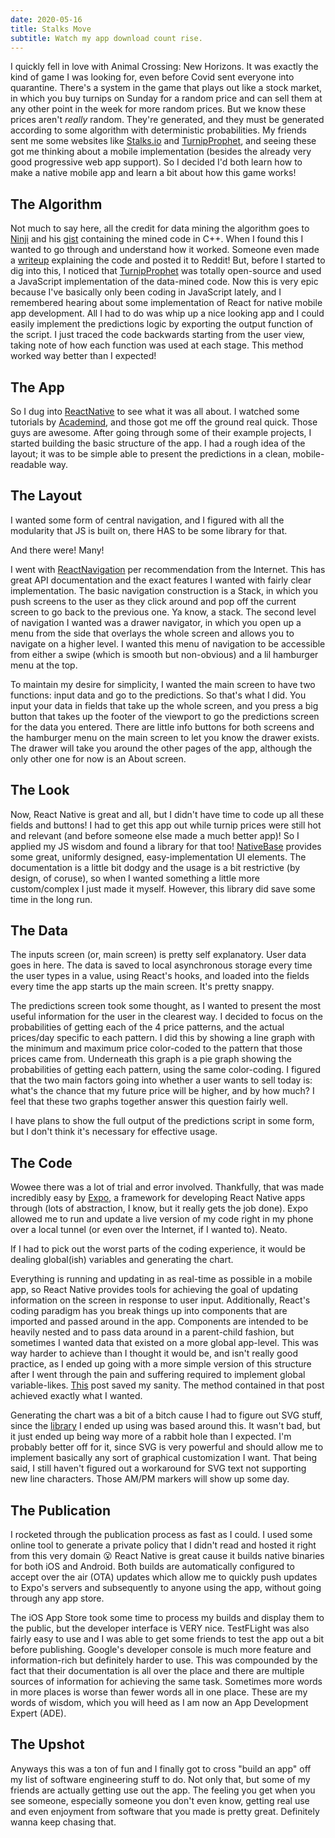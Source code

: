 ```yaml
---
date: 2020-05-16
title: Stalks Move
subtitle: Watch my app download count rise.
---
```


I quickly fell in love with Animal Crossing: New Horizons. It was exactly the kind of game I was looking for, even before Covid sent everyone into quarantine. There's a system in the game that plays out like a stock market, in which you buy turnips on Sunday for a random price and can sell them at any other point in the week for more random prices. But we know these prices aren't _really_ random. They're generated, and they must be generated according to some algorithm with deterministic probabilities. My friends sent me some websites like [Stalks.io](https://stalks.io/) and [TurnipProphet](https://turnipprophet.io/), and seeing these got me thinking about a mobile implementation (besides the already very good progressive web app support). So I decided I'd both learn how to make a native mobile app and learn a bit about how this game works!

## The Algorithm

Not much to say here, all the credit for data mining the algorithm goes to [Ninji](https://twitter.com/_Ninji) and his [gist](https://gist.github.com/Treeki/85be14d297c80c8b3c0a76375743325b) containing the mined code in C++. When I found this I wanted to go through and understand how it worked. Someone even made a [writeup](https://www.reddit.com/r/acturnips/comments/ft42cb/sw_breaking_down_the_stalk_market_a_deep_dive/) explaining the code and posted it to Reddit! But, before I started to dig into this, I noticed that [TurnipProphet](https://turnipprophet.io/) was totally open-source and used a JavaScript implementation of the data-mined code. Now this is very epic because I've basically only been coding in JavaScript lately, and I remembered hearing about some implementation of React for native mobile app development. All I had to do was whip up a nice looking app and I could easily implement the predictions logic by exporting the output function of the script. I just traced the code backwards starting from the user view, taking note of how each function was used at each stage. This method worked way better than I expected!

## The App

So I dug into [ReactNative](https://reactnative.dev/) to see what it was all about. I watched some tutorials by [Academind](https://www.youtube.com/watch?v=qSRrxpdMpVc&t=4611s), and those got me off the ground real quick. Those guys are awesome. After going through some of their example projects, I started building the basic structure of the app. I had a rough idea of the layout; it was to be simple able to present the predictions in a clean, mobile-readable way.

## The Layout

I wanted some form of central navigation, and I figured with all the modularity that JS is built on, there HAS to be some library for that.

And there were! Many!

I went with [ReactNavigation](https://reactnavigation.org/) per recommendation from the Internet. This has great API documentation and the exact features I wanted with fairly clear implementation. The basic navigation construction is a Stack, in which you push screens to the user as they click around and pop off the current screen to go back to the previous one. Ya know, a stack. The second level of navigation I wanted was a drawer navigator, in which you open up a menu from the side that overlays the whole screen and allows you to navigate on a higher level. I wanted this menu of navigation to be accessible from either a swipe (which is smooth but non-obvious) and a lil hamburger menu at the top.

To maintain my desire for simplicity, I wanted the main screen to have two functions: input data and go to the predictions. So that's what I did. You input your data in fields that take up the whole screen, and you press a big button that takes up the footer of the viewport to go the predictions screen for the data you entered. There are little info buttons for both screens and the hamburger menu on the main screen to let you know the drawer exists. The drawer will take you around the other pages of the app, although the only other one for now is an About screen.

## The Look

Now, React Native is great and all, but I didn't have time to code up all these fields and buttons! I had to get this app out while turnip prices were still hot and relevant (and before someone else made a much better app)! So I applied my JS wisdom and found a library for that too! [NativeBase](https://nativebase.io/) provides some great, uniformly designed, easy-implementation UI elements. The documentation is a little bit dodgy and the usage is a bit restrictive (by design, of coruse), so when I wanted something a little more custom/complex I just made it myself. However, this library did save some time in the long run.

## The Data

The inputs screen (or, main screen) is pretty self explanatory. User data goes in here. The data is saved to local asynchronous storage every time the user types in a value, using React's hooks, and loaded into the fields every time the app starts up the main screen. It's pretty snappy.

The predictions screen took some thought, as I wanted to present the most useful information for the user in the clearest way. I decided to focus on the probabilities of getting each of the 4 price patterns, and the actual prices/day specific to each pattern. I did this by showing a line graph with the minimum and maximum price color-coded to the pattern that those prices came from. Underneath this graph is a pie graph showing the probabilities of getting each pattern, using the same color-coding. I figured that the two main factors going into whether a user wants to sell today is: what's the chance that my future price will be higher, and by how much? I feel that these two graphs together answer this question fairly well.

I have plans to show the full output of the predictions script in some form, but I don't think it's necessary for effective usage.

## The Code

Wowee there was a lot of trial and error involved. Thankfully, that was made incredibly easy by [Expo](https://expo.io/learn), a framework for developing React Native apps through (lots of abstraction, I know, but it really gets the job done). Expo allowed me to run and update a live version of my code right in my phone over a local tunnel (or even over the Internet, if I wanted to). Neato.

If I had to pick out the worst parts of the coding experience, it would be dealing global(ish) variables and generating the chart.

Everything is running and updating in as real-time as possible in a mobile app, so React Native provides tools for achieving the goal of updating information on the screen in response to user input. Additionally, React's coding paradigm has you break things up into components that are imported and passed around in the app. Components are intended to be heavily nested and to pass data around in a parent-child fashion, but sometimes I wanted data that existed on a more global app-level. This was way harder to achieve than I thought it would be, and isn't really good practice, as I ended up going with a more simple version of this structure after I went through the pain and suffering required to implement global variable-likes. [This](https://dev.to/ryanmoragas/global-state-in-react-2kcp) post saved my sanity. The method contained in that post achieved exactly what I wanted.

Generating the chart was a bit of a bitch cause I had to figure out SVG stuff, since the [library](https://github.com/JesperLekland/react-native-svg-charts) I ended up using was based around this. It wasn't bad, but it just ended up being way more of a rabbit hole than I expected. I'm probably better off for it, since SVG is very powerful and should allow me to implement basically any sort of graphical customization I want. That being said, I still haven't figured out a workaround for SVG text not supporting new line characters. Those AM/PM markers will show up some day.

## The Publication

I rocketed through the publication process as fast as I could. I used some online tool to generate a private policy that I didn't read and hosted it right from this very domain 😮 React Native is great cause it builds native binaries for both iOS and Android. Both builds are automatically configured to accept over the air (OTA) updates which allow me to quickly push updates to Expo's servers and subsequently to anyone using the app, without going through any app store.

The iOS App Store took some time to process my builds and display them to the public, but the developer interface is VERY nice. TestFLight was also fairly easy to use and I was able to get some friends to test the app out a bit before publishing. Google's developer console is much more feature and information-rich but definitely harder to use. This was compounded by the fact that their documentation is all over the place and there are multiple sources of information for achieving the same task. Sometimes more words in more places is worse than fewer words all in one place. These are my words of wisdom, which you will heed as I am now an App Development Expert (ADE).

## The Upshot

Anyways this was a ton of fun and I finally got to cross "build an app" off my list of software engineering stuff to do. Not only that, but some of my friends are actually getting use out the app. The feeling you get when you see someone, especially someone you don't even know, getting real use and even enjoyment from software that you made is pretty great. Definitely wanna keep chasing that.
